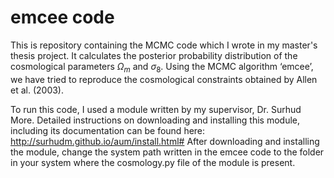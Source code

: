 # emcee code
This is repository containing the MCMC code which I wrote in my master's thesis project. It calculates the posterior probability distribution of the cosmological parameters $\Omega_m$ and $\sigma_8$. Using the MCMC algorithm ‘emcee’, we have tried to reproduce the cosmological constraints obtained by Allen et al. (2003).

To run this code, I used a module written by my supervisor, Dr. Surhud More. Detailed instructions on downloading and installing this module, including its documentation can be found here: http://surhudm.github.io/aum/install.html# 
After downloading and installing the module, change the system path written in the emcee code to the folder in your system where the cosmology.py file of the module is present.
